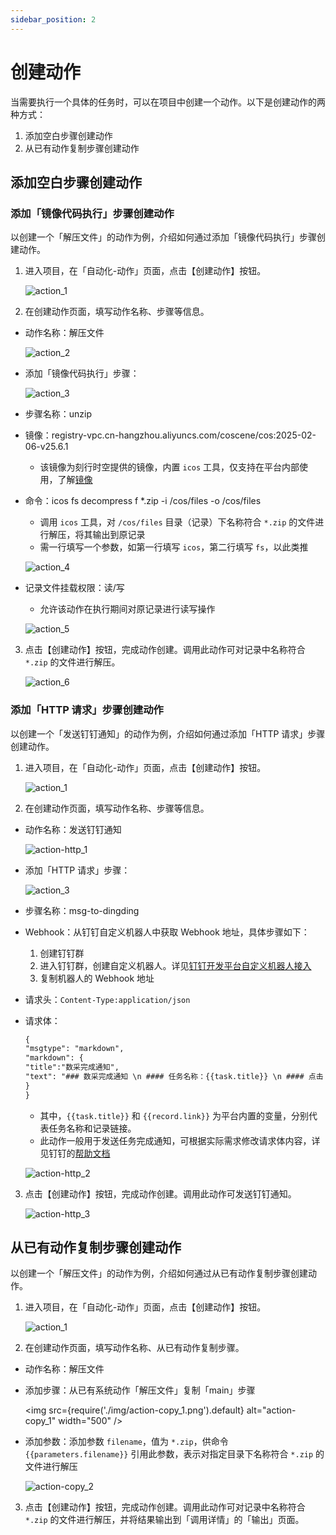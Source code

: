 ```yaml
---
sidebar_position: 2
---
```


# 创建动作

当需要执行一个具体的任务时，可以在项目中创建一个动作。以下是创建动作的两种方式：

1. 添加空白步骤创建动作
2. 从已有动作复制步骤创建动作

## 添加空白步骤创建动作

### 添加「镜像代码执行」步骤创建动作

以创建一个「解压文件」的动作为例，介绍如何通过添加「镜像代码执行」步骤创建动作。

1. 进入项目，在「自动化-动作」页面，点击【创建动作】按钮。

   ![action_1](./img/action_1.png)

2. 在创建动作页面，填写动作名称、步骤等信息。

- 动作名称：解压文件

  ![action_2](./img/action_2.png)

- 添加「镜像代码执行」步骤：

  ![action_3](./img/action_3.png)

- 步骤名称：unzip
- 镜像：registry-vpc.cn-hangzhou.aliyuncs.com/coscene/cos:2025-02-06-v25.6.1
  - 该镜像为刻行时空提供的镜像，内置 `icos` 工具，仅支持在平台内部使用，了解[镜像](../../image/1-about-docker-image.md)
- 命令：icos fs decompress f \*.zip -i /cos/files -o /cos/files

  - 调用 `icos` 工具，对 `/cos/files` 目录（记录）下名称符合 `*.zip` 的文件进行解压，将其输出到原记录
  - 需一行填写一个参数，如第一行填写 `icos`，第二行填写 `fs`，以此类推

  ![action_4](./img/action_4.png)

- 记录文件挂载权限：读/写

  - 允许该动作在执行期间对原记录进行读写操作

  ![action_5](./img/action_5.png)

3. 点击【创建动作】按钮，完成动作创建。调用此动作可对记录中名称符合 `*.zip` 的文件进行解压。

   ![action_6](./img/action_6.png)

### 添加「HTTP 请求」步骤创建动作

以创建一个「发送钉钉通知」的动作为例，介绍如何通过添加「HTTP 请求」步骤创建动作。

1. 进入项目，在「自动化-动作」页面，点击【创建动作】按钮。

   ![action_1](./img/action_1.png)

2. 在创建动作页面，填写动作名称、步骤等信息。

- 动作名称：发送钉钉通知

  ![action-http_1](./img/action-http_1.png)

- 添加「HTTP 请求」步骤：

  ![action_3](./img/action_3.png)

- 步骤名称：msg-to-dingding

- Webhook：从钉钉自定义机器人中获取 Webhook 地址，具体步骤如下：

  1. 创建钉钉群
  2. 进入钉钉群，创建自定义机器人。详见[钉钉开发平台自定义机器人接入](https://open.dingtalk.com/document/robots/custom-robot-access)
  3. 复制机器人的 Webhook 地址

- 请求头：`Content-Type:application/json`

- 请求体：

  ```markdown
  {
  "msgtype": "markdown",
  "markdown": {
  "title":"数采完成通知",
  "text": "### 数采完成通知 \n #### 任务名称：{{task.title}} \n #### 点击 [查看记录]({{record.link}}) \n"
  }
  }
  ```

  - 其中，`{{task.title}}` 和 `{{record.link}}` 为平台内置的变量，分别代表任务名称和记录链接。
  - 此动作一般用于发送任务完成通知，可根据实际需求修改请求体内容，详见钉钉的[帮助文档](https://open.dingtalk.com/document/orgapp/custom-bot-send-message-type)

  ![action-http_2](./img/action-http_2.png)

3. 点击【创建动作】按钮，完成动作创建。调用此动作可发送钉钉通知。

   ![action-http_3](./img/action-http_3.png)

## 从已有动作复制步骤创建动作

以创建一个「解压文件」的动作为例，介绍如何通过从已有动作复制步骤创建动作。

1. 进入项目，在「自动化-动作」页面，点击【创建动作】按钮。

   ![action_1](./img/action_1.png)

2. 在创建动作页面，填写动作名称、从已有动作复制步骤。

- 动作名称：解压文件
- 添加步骤：从已有系统动作「解压文件」复制「main」步骤

  <img src={require('./img/action-copy_1.png').default} alt="action-copy_1" width="500" />

- 添加参数：添加参数 `filename`，值为 `*.zip`，供命令 `{{parameters.filename}}` 引用此参数，表示对指定目录下名称符合 `*.zip` 的文件进行解压

  ![action-copy_2](./img/action-copy_2.png)

3. 点击【创建动作】按钮，完成动作创建。调用此动作可对记录中名称符合 `*.zip` 的文件进行解压，并将结果输出到「调用详情」的「输出」页面。
